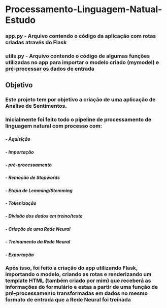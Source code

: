 # Processamento-Linguagem-Natual-Estudo

### app.py - Arquivo contendo o código da aplicação com rotas criadas através do Flask
### utils.py - Arquivo contendo o código de algumas funções utilizadas no app para importar o modelo criado (mymodel) e pré-processar os dados de entrada

## Objetivo
### Este projeto tem por objetivo a criação de uma aplicação de Análise de Sentimentos.
### Inicialmente foi feito todo o pipeline de processamento de linguagem natural com processo com:
### 
##### - Aquisição
##### - Importação
##### - pré-processamento
##### - Remoção de Stopwords
##### - Etapa de Lemming/Stemming
##### - Tokenização
##### - Divisão dos dados em treino/teste
##### - Criação de uma Rede Neural
##### - Treinamento da Rede Neural
##### - Exportação

### Após isso, foi feito a criação do app utilizando Flask, importando o modelo, criando as rotas e renderizando um template HTML (também criado por mim) que receberá as informações do formulário e estas a partir de uma função de pré-processamento transformadas em dados no mesmo formato de entrada que a Rede Neural foi treinada
